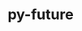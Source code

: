 ---
title: "py-future"
layout: cache
categories: [package, develop-2025-06-01]
meta: {"compilers": ["none"], "num_specs": 8, "num_specs_by_stack": {"e4s": 2, "hep": 1, "ml-darwin-aarch64-mps": 1, "ml-linux-aarch64-cpu": 2, "ml-linux-aarch64-cuda": 2, "ml-linux-x86_64-cpu": 2, "ml-linux-x86_64-cuda": 2, "ml-linux-x86_64-rocm": 1, "root": 8}, "oss": ["sequoia", "ubuntu22.04", "ubuntu24.04"], "platforms": ["darwin", "linux"], "stacks": ["e4s", "hep", "ml-darwin-aarch64-mps", "ml-linux-aarch64-cpu", "ml-linux-aarch64-cuda", "ml-linux-x86_64-cpu", "ml-linux-x86_64-cuda", "ml-linux-x86_64-rocm", "root"], "targets": ["aarch64", "x86_64_v3"], "versions": ["1.0.0"]}
spec_details: [{"compiler": "none", "hash": "3bnscmv7aw6qoslbqaxwcxjwy6ypvrro", "os": "ubuntu22.04", "platform": "linux", "size": "-", "stacks": ["e4s", "root"], "target": "x86_64_v3", "variants": ["build_system=python_pip"], "versions": ["1.0.0"]}, {"compiler": "none", "hash": "74uyr4n7vi4vjiior4ac5makwuptdva2", "os": "sequoia", "platform": "darwin", "size": "-", "stacks": ["ml-darwin-aarch64-mps", "root"], "target": "aarch64", "variants": ["build_system=python_pip"], "versions": ["1.0.0"]}, {"compiler": "none", "hash": "dggb3odqwhlcfuuteex3upj2aw5ofju6", "os": "ubuntu24.04", "platform": "linux", "size": "-", "stacks": ["ml-linux-aarch64-cpu", "ml-linux-aarch64-cuda", "root"], "target": "aarch64", "variants": ["build_system=python_pip"], "versions": ["1.0.0"]}, {"compiler": "none", "hash": "fjatdpmxnu4v7amp43znbtwkxk6lajyv", "os": "ubuntu24.04", "platform": "linux", "size": "-", "stacks": ["ml-linux-aarch64-cpu", "ml-linux-aarch64-cuda", "root"], "target": "aarch64", "variants": ["build_system=python_pip"], "versions": ["1.0.0"]}, {"compiler": "none", "hash": "ihgtltrpqyh42dlurgoodhg2apvrl3ol", "os": "ubuntu24.04", "platform": "linux", "size": "-", "stacks": ["ml-linux-x86_64-cpu", "ml-linux-x86_64-cuda", "ml-linux-x86_64-rocm", "root"], "target": "x86_64_v3", "variants": ["build_system=python_pip"], "versions": ["1.0.0"]}, {"compiler": "none", "hash": "ld3fumsvroynfo45z46nrwxkq3cthtix", "os": "ubuntu22.04", "platform": "linux", "size": "-", "stacks": ["hep", "root"], "target": "x86_64_v3", "variants": ["build_system=python_pip"], "versions": ["1.0.0"]}, {"compiler": "none", "hash": "om4tmsy76z3zys6amtatj5sdyz3egofu", "os": "ubuntu22.04", "platform": "linux", "size": "-", "stacks": ["e4s", "root"], "target": "x86_64_v3", "variants": ["build_system=python_pip"], "versions": ["1.0.0"]}, {"compiler": "none", "hash": "tsujbbsmnesaksz4rxroaozgyso7a4m2", "os": "ubuntu24.04", "platform": "linux", "size": "-", "stacks": ["ml-linux-x86_64-cpu", "ml-linux-x86_64-cuda", "root"], "target": "x86_64_v3", "variants": ["build_system=python_pip"], "versions": ["1.0.0"]}]
---